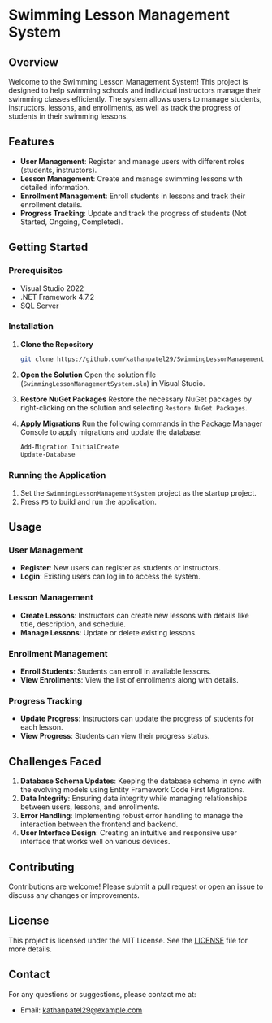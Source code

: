 # Swimming Lesson Management System

## Overview
Welcome to the Swimming Lesson Management System! This project is designed to help swimming schools and individual instructors manage their swimming classes efficiently. The system allows users to manage students, instructors, lessons, and enrollments, as well as track the progress of students in their swimming lessons.

## Features
- **User Management**: Register and manage users with different roles (students, instructors).
- **Lesson Management**: Create and manage swimming lessons with detailed information.
- **Enrollment Management**: Enroll students in lessons and track their enrollment details.
- **Progress Tracking**: Update and track the progress of students (Not Started, Ongoing, Completed).

## Getting Started

### Prerequisites
- Visual Studio 2022
- .NET Framework 4.7.2
- SQL Server

### Installation
1. **Clone the Repository**
    ```bash
    git clone https://github.com/kathanpatel29/SwimmingLessonManagementSystem.git
    ```

2. **Open the Solution**
    Open the solution file (`SwimmingLessonManagementSystem.sln`) in Visual Studio.

3. **Restore NuGet Packages**
    Restore the necessary NuGet packages by right-clicking on the solution and selecting `Restore NuGet Packages`.

4. **Apply Migrations**
    Run the following commands in the Package Manager Console to apply migrations and update the database:
    ```bash
    Add-Migration InitialCreate
    Update-Database
    ```

### Running the Application
1. Set the `SwimmingLessonManagementSystem` project as the startup project.
2. Press `F5` to build and run the application.

## Usage
### User Management
- **Register**: New users can register as students or instructors.
- **Login**: Existing users can log in to access the system.

### Lesson Management
- **Create Lessons**: Instructors can create new lessons with details like title, description, and schedule.
- **Manage Lessons**: Update or delete existing lessons.

### Enrollment Management
- **Enroll Students**: Students can enroll in available lessons.
- **View Enrollments**: View the list of enrollments along with details.

### Progress Tracking
- **Update Progress**: Instructors can update the progress of students for each lesson.
- **View Progress**: Students can view their progress status.

## Challenges Faced
1. **Database Schema Updates**: Keeping the database schema in sync with the evolving models using Entity Framework Code First Migrations.
2. **Data Integrity**: Ensuring data integrity while managing relationships between users, lessons, and enrollments.
3. **Error Handling**: Implementing robust error handling to manage the interaction between the frontend and backend.
4. **User Interface Design**: Creating an intuitive and responsive user interface that works well on various devices.

## Contributing
Contributions are welcome! Please submit a pull request or open an issue to discuss any changes or improvements.

## License
This project is licensed under the MIT License. See the [LICENSE](LICENSE) file for more details.

## Contact
For any questions or suggestions, please contact me at:
- Email: kathanpatel29@example.com
